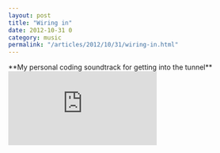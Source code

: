 ```yaml
---
layout: post
title: "Wiring in"
date: 2012-10-31 0
category: music
permalink: "/articles/2012/10/31/wiring-in.html"
---
```


<span class="center">
**My personal coding soundtrack for getting into the tunnel**
</span>

<iframe src="https://embed.spotify.com/?uri=spotify:user:116689447:playlist:4xRzOhDR2TIX61XnIPWKH8" class="spotify" frameborder="0" allowtransparency="true"></iframe>
